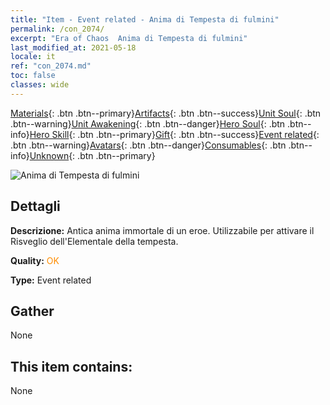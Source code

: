 ```yaml
---
title: "Item - Event related - Anima di Tempesta di fulmini"
permalink: /con_2074/
excerpt: "Era of Chaos  Anima di Tempesta di fulmini"
last_modified_at: 2021-05-18
locale: it
ref: "con_2074.md"
toc: false
classes: wide
---
```

 [Materials](/ItemsIT/){: .btn .btn--primary}[Artifacts](/ItemsIT/Artifacts/){: .btn .btn--success}[Unit Soul](/ItemsIT/UnitSoul/){: .btn .btn--warning}[Unit Awakening](/ItemsIT/UnitAwakening/){: .btn .btn--danger}[Hero Soul](/ItemsIT/HeroSoul/){: .btn .btn--info}[Hero Skill](/ItemsIT/HeroSkill/){: .btn .btn--primary}[Gift](/ItemsIT/Gift/){: .btn .btn--success}[Event related](/ItemsIT/Events/){: .btn .btn--warning}[Avatars](/ItemsIT/Avatars/){: .btn .btn--danger}[Consumables](/ItemsIT/Consumables/){: .btn .btn--info}[Unknown](/ItemsIT/Unknown/){: .btn .btn--primary}

 ![Anima di Tempesta di fulmini](/images/t/juexing_902.jpg)

## Dettagli
 **Descrizione:** Antica anima immortale di un eroe. Utilizzabile per attivare il Risveglio dell'Elementale della tempesta.

 **Quality:** <span style="color: #FF8C00">OK</span>

 **Type:** Event related

## Gather

  None

## This item contains:

  None

